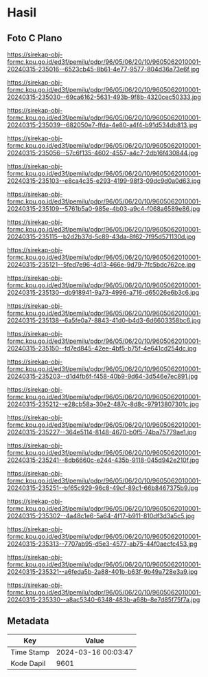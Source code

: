 # Hasil

## Foto C Plano

https://sirekap-obj-formc.kpu.go.id/ed3f/pemilu/pdpr/96/05/06/20/10/9605062010001-20240315-235016--6523cb45-8b61-4e77-9577-804d36a73e6f.jpg

https://sirekap-obj-formc.kpu.go.id/ed3f/pemilu/pdpr/96/05/06/20/10/9605062010001-20240315-235030--69ca6162-5631-493b-9f8b-4320cec50333.jpg

https://sirekap-obj-formc.kpu.go.id/ed3f/pemilu/pdpr/96/05/06/20/10/9605062010001-20240315-235039--682050e7-ffda-4e80-a4f4-b91d534db813.jpg

https://sirekap-obj-formc.kpu.go.id/ed3f/pemilu/pdpr/96/05/06/20/10/9605062010001-20240315-235056--57c6f135-4602-4557-a4c7-2db16f430844.jpg

https://sirekap-obj-formc.kpu.go.id/ed3f/pemilu/pdpr/96/05/06/20/10/9605062010001-20240315-235103--e8ca4c35-e293-4199-98f3-09dc9d0a0d63.jpg

https://sirekap-obj-formc.kpu.go.id/ed3f/pemilu/pdpr/96/05/06/20/10/9605062010001-20240315-235109--5761b5a0-985e-4b03-a9c4-f068a6589e86.jpg

https://sirekap-obj-formc.kpu.go.id/ed3f/pemilu/pdpr/96/05/06/20/10/9605062010001-20240315-235115--b2d2b37d-5c89-43da-8f62-7f95d571130d.jpg

https://sirekap-obj-formc.kpu.go.id/ed3f/pemilu/pdpr/96/05/06/20/10/9605062010001-20240315-235121--5fed7e96-4d13-466e-9d79-7fc5bdc762ce.jpg

https://sirekap-obj-formc.kpu.go.id/ed3f/pemilu/pdpr/96/05/06/20/10/9605062010001-20240315-235130--db918941-9a73-4996-a716-d65026e6b3c6.jpg

https://sirekap-obj-formc.kpu.go.id/ed3f/pemilu/pdpr/96/05/06/20/10/9605062010001-20240315-235138--6a5fe0a7-8843-41d0-b4d3-6d6603358bc6.jpg

https://sirekap-obj-formc.kpu.go.id/ed3f/pemilu/pdpr/96/05/06/20/10/9605062010001-20240315-235150--fd7ed845-42ee-4bf5-b75f-4e641cd254dc.jpg

https://sirekap-obj-formc.kpu.go.id/ed3f/pemilu/pdpr/96/05/06/20/10/9605062010001-20240315-235203--d1d4fb6f-f458-40b9-9d64-3d546e7ec891.jpg

https://sirekap-obj-formc.kpu.go.id/ed3f/pemilu/pdpr/96/05/06/20/10/9605062010001-20240315-235212--e28cb58a-30e2-487c-8d8c-97913807301c.jpg

https://sirekap-obj-formc.kpu.go.id/ed3f/pemilu/pdpr/96/05/06/20/10/9605062010001-20240315-235227--364e5114-8148-4670-b0f5-74ba75779ae1.jpg

https://sirekap-obj-formc.kpu.go.id/ed3f/pemilu/pdpr/96/05/06/20/10/9605062010001-20240315-235241--8db6660c-e244-435b-9118-045d942e210f.jpg

https://sirekap-obj-formc.kpu.go.id/ed3f/pemilu/pdpr/96/05/06/20/10/9605062010001-20240315-235251--bf65c929-96c8-49cf-89c1-66b8467375b9.jpg

https://sirekap-obj-formc.kpu.go.id/ed3f/pemilu/pdpr/96/05/06/20/10/9605062010001-20240315-235302--4a48c1e6-5a64-4f17-b911-810df3d3a5c5.jpg

https://sirekap-obj-formc.kpu.go.id/ed3f/pemilu/pdpr/96/05/06/20/10/9605062010001-20240315-235313--7707ab95-d5e3-4577-ab75-44f0aecfc453.jpg

https://sirekap-obj-formc.kpu.go.id/ed3f/pemilu/pdpr/96/05/06/20/10/9605062010001-20240315-235321--a6feda5b-2a88-401b-b63f-9b49a728e3a9.jpg

https://sirekap-obj-formc.kpu.go.id/ed3f/pemilu/pdpr/96/05/06/20/10/9605062010001-20240315-235330--a8ac5340-6348-483b-a68b-8e7d85f75f7a.jpg


## Metadata

| Key        | Value               |
| ---------- | ------------------- |
| Time Stamp | 2024-03-16 00:03:47 |
| Kode Dapil | 9601                |



